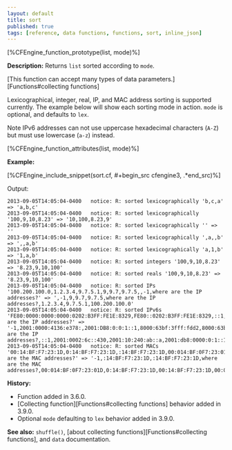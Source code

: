 ```yaml
---
layout: default
title: sort
published: true
tags: [reference, data functions, functions, sort, inline_json]
---
```


[%CFEngine_function_prototype(list, mode)%]

**Description:** Returns `list` sorted according to `mode`.

[This function can accept many types of data parameters.][Functions#collecting functions]

Lexicographical, integer, real, IP, and MAC address sorting is
supported currently.  The example below will show each sorting mode in
action. `mode` is optional, and defaults to `lex`.

Note IPv6 addresses can not use uppercase hexadecimal characters
(`A-Z`) but must use lowercase (`a-z`) instead.

[%CFEngine_function_attributes(list, mode)%]

**Example:**

[%CFEngine_include_snippet(sort.cf, #\+begin_src cfengine3, .*end_src)%]

Output:

```
2013-09-05T14:05:04-0400   notice: R: sorted lexicographically 'b,c,a' => 'a,b,c'
2013-09-05T14:05:04-0400   notice: R: sorted lexicographically '100,9,10,8.23' => '10,100,8.23,9'
2013-09-05T14:05:04-0400   notice: R: sorted lexicographically '' => ''
2013-09-05T14:05:04-0400   notice: R: sorted lexicographically ',a,,b' => ',,a,b'
2013-09-05T14:05:04-0400   notice: R: sorted lexicographically 'a,1,b' => '1,a,b'
2013-09-05T14:05:04-0400   notice: R: sorted integers '100,9,10,8.23' => '8.23,9,10,100'
2013-09-05T14:05:04-0400   notice: R: sorted reals '100,9,10,8.23' => '8.23,9,10,100'
2013-09-05T14:05:04-0400   notice: R: sorted IPs '100.200.100.0,1.2.3.4,9.7.5.1,9,9.7,9.7.5,,-1,where are the IP addresses?' => ',-1,9,9.7,9.7.5,where are the IP addresses?,1.2.3.4,9.7.5.1,100.200.100.0'
2013-09-05T14:05:04-0400   notice: R: sorted IPv6s 'FE80:0000:0000:0000:0202:B3FF:FE1E:8329,FE80::0202:B3FF:FE1E:8329,::1,2001:db8:0:0:1:0:0:1,2001:0db8:0:0:1:0:0:1,2001:db8::1:0:0:1,2001:db8::0:1:0:0:1,2001:0db8::1:0:0:1,2001:db8:0:0:1::1,2001:db8:0000:0:1::1,2001:DB8:0:0:1::1,8000:63bf:3fff:fdd2,::ffff:192.0.2.47,fdf8:f53b:82e4::53,fe80::200:5aee:feaa:20a2,2001:0000:4136:e378:,8000:63bf:3fff:fdd2,2001:0002:6c::430,2001:10:240:ab::a,2002:cb0a:3cdd:1::1,2001:db8:8:4::2,ff01:0:0:0:0:0:0:2,-1,where are the IP addresses?' => '-1,2001:0000:4136:e378:,2001:DB8:0:0:1::1,8000:63bf:3fff:fdd2,8000:63bf:3fff:fdd2,::ffff:192.0.2.47,FE80:0000:0000:0000:0202:B3FF:FE1E:8329,FE80::0202:B3FF:FE1E:8329,where are the IP addresses?,::1,2001:0002:6c::430,2001:10:240:ab::a,2001:db8:0000:0:1::1,2001:db8:0:0:1::1,2001:0db8::1:0:0:1,2001:db8::0:1:0:0:1,2001:db8::1:0:0:1,2001:0db8:0:0:1:0:0:1,2001:db8:0:0:1:0:0:1,2001:db8:8:4::2,2002:cb0a:3cdd:1::1,fdf8:f53b:82e4::53,fe80::200:5aee:feaa:20a2,ff01:0:0:0:0:0:0:2'
2013-09-05T14:05:04-0400   notice: R: sorted MACs '00:14:BF:F7:23:1D,0:14:BF:F7:23:1D,:14:BF:F7:23:1D,00:014:BF:0F7:23:01D,00:14:BF:F7:23:1D,0:14:BF:F7:23:1D,:14:BF:F7:23:1D,00:014:BF:0F7:23:01D,01:14:BF:F7:23:1D,1:14:BF:F7:23:1D,01:14:BF:F7:23:2D,1:14:BF:F7:23:2D,-1,where are the MAC addresses?' => '-1,:14:BF:F7:23:1D,:14:BF:F7:23:1D,where are the MAC addresses?,00:014:BF:0F7:23:01D,0:14:BF:F7:23:1D,00:14:BF:F7:23:1D,00:014:BF:0F7:23:01D,0:14:BF:F7:23:1D,00:14:BF:F7:23:1D,1:14:BF:F7:23:1D,01:14:BF:F7:23:1D,1:14:BF:F7:23:2D,01:14:BF:F7:23:2D'
```

**History:**
 - Function added in 3.6.0.
 - [Collecting function][Functions#collecting functions] behavior added in 3.9.0.
 - Optional `mode` defaulting to `lex` behavior added in 3.9.0.

**See also:** `shuffle()`, [about collecting functions][Functions#collecting functions], and `data` documentation.
